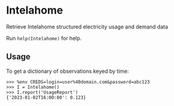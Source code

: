 # Intelahome

Retrieve Intelahome structured electricity usage and demand data

Run `help(Intelahome)` for help.


## Usage

To get a dictionary of observations keyed by time:

```
>>> %env CREDS=login=user%40domain.com&password=abc123
>>> I = Intelahome()
>>> I.report('UsageReport')
{'2023-01-02T16:00:00': 0.123}
```
